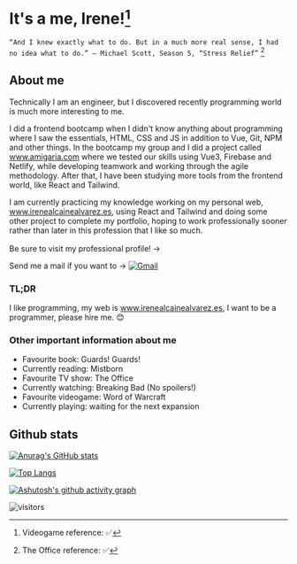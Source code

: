 # It's a me, Irene![^1]
[^1]: Videogame reference: ✅

` “And I knew exactly what to do. But in a much more real sense, I had no idea what to do.” – Michael Scott, Season 5, “Stress Relief” ` [^2]
[^2]: The Office reference: ✅

## About me

Technically I am an engineer, but I discovered recently programming world is much more interesting to me.

I did a frontend bootcamp when I didn't know anything about programming where I saw the essentials, HTML, CSS and JS in addition to Vue, Git, NPM and other things. In the bootcamp my group and I did a project called www.amigaria.com where we tested our skills using Vue3, Firebase and Netlify, while developing teamwork and working through the agile methodology. After that, I have been studying more tools from the frontend world, like React and Tailwind.

I am currently practicing my knowledge working on my personal web, www.irenealcainealvarez.es, using React and Tailwind and doing some other project to complete my portfolio, hoping to work professionally sooner rather than later in this profession that I like so much.

Be sure to visit my professional profile! -> <a href = 'https://www.linkedin.com/in/irenealcaine/'> <img width = '16px' src="https://raw.githubusercontent.com/rahulbanerjee26/githubAboutMeGenerator/main/icons/linked-in-alt.svg"/></a>

Send me a mail if you want to -> [![Gmail](https://img.shields.io/badge/gmail-%23DD0031.svg?&style=flat-squared&logo=gmail&logoColor=white)](mailto:irenealcainealvarez@gmail.com)

### TL;DR

I like programming, my web is www.irenealcainealvarez.es, I want to be a programmer, please hire me. 😊

### Other important information about me

- Favourite book: Guards! Guards!
- Currently reading: Mistborn
- Favourite TV show: The Office
- Currently watching: Breaking Bad (No spoilers!)
- Favourite videogame: Word of Warcraft
- Currently playing: waiting for the next expansion

## Github stats

[![Anurag's GitHub stats](https://github-readme-stats.vercel.app/api?username=irenealcaine&show_icons=true&theme=midnight-purple)](https://github.com/anuraghazra/github-readme-stats)

[![Top Langs](https://github-readme-stats.vercel.app/api/top-langs/?username=irenealcaine&layout=compact&theme=midnight-purple)](https://github.com/anuraghazra/github-readme-stats)

[![Ashutosh's github activity graph](https://activity-graph.herokuapp.com/graph?username=irenealcaine&theme=react-dark)](https://github.com/ashutosh00710/github-readme-activity-graph)

![visitors](https://visitor-badge.glitch.me/badge?page_id=irenealcaine.irenealcaine&left_color=purple&right_color=blue) 
